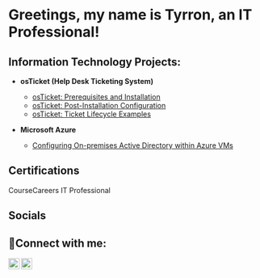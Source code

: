 # Greetings, my name is Tyrron, an IT Professional! 


<h2>Information Technology Projects:</h2>

- <b>osTicket (Help Desk Ticketing System)</b>
  - [osTicket: Prerequisites and Installation](https://github.com/MrTdh1974/os-ticket-prereqs)
  - [osTicket: Post-Installation Configuration](https://github.com/MrTdh1974/osTicket-post-installation-and-configuration-)
  - [osTicket: Ticket Lifecycle Examples](https://github.com/MrTdh1974/osTicket-ticket-lifecycle-)
 
    
- <b>Microsoft Azure</b>

  - [Configuring On-premises Active Directory within Azure VMs](https://github.com/MrTdh1974/configure-ad)
 

<h2>Certifications</h2>

CourseCareers IT Professional


<h2>Socials</h2>

<h2>🤳Connect with me:</h2>

[<img align="left" alt="Josh | LinkedIn" width="22px" src="https://cdn.jsdelivr.net/npm/simple-icons@v3/icons/linkedin.svg" />][linkedin]
[<img align="left" alt="Josh | Instagram" width="22px" src="https://cdn.jsdelivr.net/npm/simple-icons@v3/icons/instagram.svg" />][instagram]


[instagram]: https://www.instagram.com/throwbackty74
[linkedin]: https://linkedin.com/in/tyrron-hinton-81aa5949
